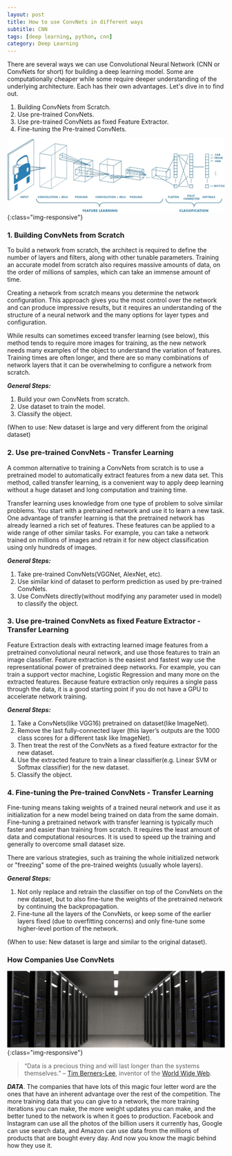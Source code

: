 ```yaml
---
layout: post
title: How to use ConvNets in different ways
subtitle: CNN
tags: [deep learning, python, cnn]
category: Deep Learning
---
```

There are several ways we can use Convolutional Neural Network (CNN or ConvNets for short) for building a deep learning model. Some are computationally cheaper while some require deeper understanding of the underlying architecture. Each has their own advantages. Let's dive in to find out.

1. Building ConvNets from Scratch.
2. Use pre-trained ConvNets.
3. Use pre-trained ConvNets as fixed Feature Extractor.
4. Fine-tuning the Pre-trained ConvNets.

![Plot](/img/2018/10/cnn.jpg){:class="img-responsive"}

### 1. Building ConvNets from Scratch
To build a network from scratch, the architect is required to define the number of layers and filters, along with other tunable parameters. Training an accurate model from scratch also requires massive amounts of data, on the order of millions of samples, which can take an immense amount of time.

Creating a network from scratch means you determine the network configuration. This approach gives you the most control over the network and can produce impressive results, but it requires an understanding of the structure of a neural network and the many options for layer types and configuration.

While results can sometimes exceed transfer learning (see below), this method tends to require more images for training, as the new network needs many examples of the object to understand the variation of features. Training times are often longer, and there are so many combinations of network layers that it can be overwhelming to configure a network from scratch.

***General Steps:***

1. Build your own ConvNets from scratch.
2. Use dataset to train the model.
3. Classify the object.

(When to use: New dataset is large and very different from the original dataset)

### 2. Use pre-trained ConvNets - Transfer Learning
A common alternative to training a ConvNets from scratch is to use a pretrained model to automatically extract features from a new data set. This method, called transfer learning, is a convenient way to apply deep learning without a huge dataset and long computation and training time.

Transfer learning uses knowledge from one type of problem to solve similar problems. You start with a pretrained network and use it to learn a new task. One advantage of transfer learning is that the pretrained network has already learned a rich set of features. These features can be applied to a wide range of other similar tasks. For example, you can take a network trained on millions of images and retrain it for new object classification using only hundreds of images.

***General Steps:***

1. Take pre-trained ConvNets(VGGNet, AlexNet, etc).
2. Use similar kind of dataset to perform prediction as used by pre-trained ConvNets.
3. Use ConvNets directly(without modifying any parameter used in model) to classify the object.

### 3. Use pre-trained ConvNets as fixed Feature Extractor - Transfer Learning
Feature Extraction deals with extracting learned image features from a pretrained convolutional neural network, and use those features to train an image classifier. Feature extraction is the easiest and fastest way use the representational power of pretrained deep networks. For example, you can train a support vector machine, Logistic Regression and many more on the extracted features. Because feature extraction only requires a single pass through the data, it is a good starting point if you do not have a GPU to accelerate network training.

***General Steps:***

1. Take a ConvNets(like VGG16) pretrained on dataset(like ImageNet).
2. Remove the last fully-connected layer (this layer’s outputs are the 1000 class scores for a different task like ImageNet).
3. Then treat the rest of the ConvNets as a fixed feature extractor for the new dataset.
4. Use the extracted feature to train a linear classifier(e.g. Linear SVM or Softmax classifier) for the new dataset.
5. Classify the object.

### 4. Fine-tuning the Pre-trained ConvNets - Transfer Learning
Fine-tuning means taking weights of a trained neural network and use it as initialization for a new model being trained on data from the same domain. Fine-tuning a pretrained network with transfer learning is typically much faster and easier than training from scratch. It requires the least amount of data and computational resources. It is used to speed up the training and generally to overcome small dataset size.

There are various strategies, such as training the whole initialized network or "freezing" some of the pre-trained weights (usually whole layers).

***General Steps:***

1. Not only replace and retrain the classifier on top of the ConvNets on the new dataset, but to also fine-tune the weights of the pretrained network by continuing the backpropagation.
2. Fine-tune all the layers of the ConvNets, or keep some of the earlier layers fixed (due to overfitting concerns) and only fine-tune some higher-level portion of the network. 

(When to use: New dataset is large and similar to the original dataset).

### How Companies Use ConvNets
![Plot](/img/2018/10/data.jpeg){:class="img-responsive"}

> “Data is a precious thing and will last longer than the systems themselves.” – [Tim Berners-Lee](https://en.wikipedia.org/wiki/Tim_Berners-Lee), inventor of the [World Wide Web](https://en.wikipedia.org/wiki/World_Wide_Web).

***DATA***. The companies that have lots of this magic four letter word are the ones that have an inherent advantage over the rest of the competition. The more training data that you can give to a network, the more training iterations you can make, the more weight updates you can make, and the better tuned to the network is when it goes to production. Facebook and Instagram can use all the photos of the billion users it currently has, Google can use search data, and Amazon can use data from the millions of products that are bought every day. And now you know the magic behind how they use it.

